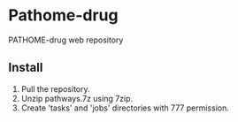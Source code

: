 # Pathome-drug
PATHOME-drug web repository

## Install
1. Pull the repository.
2. Unzip pathways.7z using 7zip.
3. Create 'tasks' and 'jobs' directories with 777 permission.
